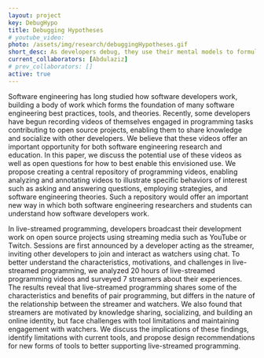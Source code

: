 ```yaml
---
layout: project
key: DebugHypo
title: Debugging Hypotheses
# youtube_video: 
photo: /assets/img/research/debuggingHypotheses.gif 
short_desc: As developers debug, they use their mental models to formulate hypotheses about the cause of a defect. Unfortunately, when their hypotheses are wrong, developers can waste time and get stuck gathering information that does not lead them any closer to the cause of the defect. We've conducted studies to understand how developers debug and the role of hypotheses in debugging and are exploring new forms of debugging tools which enable developers to find, use, and test relevant hypotheses from similar defects.
current_collaborators: [Abdulaziz]
# prev_collaborators: []
active: true
---
```

Software engineering has long studied how software developers work, building a body of work which forms the foundation of many software engineering best practices, tools, and theories. Recently, some developers have begun recording videos of themselves engaged in programming tasks contributing to open source projects, enabling them to share knowledge and socialize with other developers. We believe that these videos offer an important opportunity for both software engineering research and education. In this paper, we discuss the potential use of these videos as well as open questions for how to best enable this envisioned use. We propose creating a central repository of programming videos, enabling analyzing and annotating videos to illustrate specific behaviors of interest such as asking and answering questions, employing strategies, and software engineering theories. Such a repository would offer an important new way in which both software engineering researchers and students can understand how software developers work.

In live-streamed programming, developers broadcast their development work on open source projects using streaming media such as YouTube or Twitch. Sessions are first announced by a developer acting as the streamer, inviting other developers to join and interact as watchers using chat. To better understand the characteristics, motivations, and challenges in live-streamed programming, we analyzed 20 hours of live-streamed programming videos and surveyed 7 streamers about their experiences. The results reveal that live-streamed programming shares some of the characteristics and benefits of pair programming, but differs in the nature of the relationship between the streamer and watchers. We also found that streamers are motivated by knowledge sharing, socializing, and building an online identity, but face challenges with tool limitations and maintaining engagement with watchers. We discuss the implications of these findings, identify limitations with current tools, and propose design recommendations for new forms of tools to better supporting live-streamed programming.